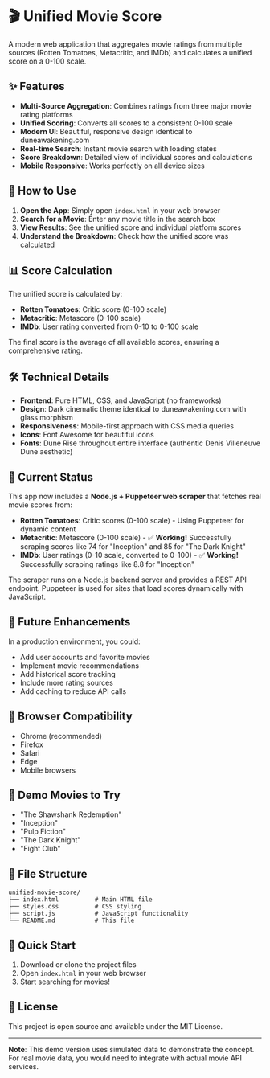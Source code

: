 # 🎬 Unified Movie Score

A modern web application that aggregates movie ratings from multiple sources (Rotten Tomatoes, Metacritic, and IMDb) and calculates a unified score on a 0-100 scale.

## ✨ Features

- **Multi-Source Aggregation**: Combines ratings from three major movie rating platforms
- **Unified Scoring**: Converts all scores to a consistent 0-100 scale
- **Modern UI**: Beautiful, responsive design identical to duneawakening.com
- **Real-time Search**: Instant movie search with loading states
- **Score Breakdown**: Detailed view of individual scores and calculations
- **Mobile Responsive**: Works perfectly on all device sizes

## 🚀 How to Use

1. **Open the App**: Simply open `index.html` in your web browser
2. **Search for a Movie**: Enter any movie title in the search box
3. **View Results**: See the unified score and individual platform scores
4. **Understand the Breakdown**: Check how the unified score was calculated

## 📊 Score Calculation

The unified score is calculated by:
- **Rotten Tomatoes**: Critic score (0-100 scale)
- **Metacritic**: Metascore (0-100 scale)  
- **IMDb**: User rating converted from 0-10 to 0-100 scale

The final score is the average of all available scores, ensuring a comprehensive rating.

## 🛠️ Technical Details

- **Frontend**: Pure HTML, CSS, and JavaScript (no frameworks)
- **Design**: Dark cinematic theme identical to duneawakening.com with glass morphism
- **Responsiveness**: Mobile-first approach with CSS media queries
- **Icons**: Font Awesome for beautiful icons
- **Fonts**: Dune Rise throughout entire interface (authentic Denis Villeneuve Dune aesthetic)

## 🚀 Current Status

This app now includes a **Node.js + Puppeteer web scraper** that fetches real movie scores from:
- **Rotten Tomatoes**: Critic scores (0-100 scale) - Using Puppeteer for dynamic content
- **Metacritic**: Metascore (0-100 scale) - ✅ **Working!** Successfully scraping scores like 74 for "Inception" and 85 for "The Dark Knight"
- **IMDb**: User ratings (0-10 scale, converted to 0-100) - ✅ **Working!** Successfully scraping ratings like 8.8 for "Inception"

The scraper runs on a Node.js backend server and provides a REST API endpoint. Puppeteer is used for sites that load scores dynamically with JavaScript.

## 🔮 Future Enhancements

In a production environment, you could:
- Add user accounts and favorite movies
- Implement movie recommendations
- Add historical score tracking
- Include more rating sources
- Add caching to reduce API calls

## 📱 Browser Compatibility

- Chrome (recommended)
- Firefox
- Safari
- Edge
- Mobile browsers

## 🎯 Demo Movies to Try

- "The Shawshank Redemption"
- "Inception"
- "Pulp Fiction"
- "The Dark Knight"
- "Fight Club"

## 📁 File Structure

```
unified-movie-score/
├── index.html          # Main HTML file
├── styles.css          # CSS styling
├── script.js           # JavaScript functionality
└── README.md           # This file
```

## 🚀 Quick Start

1. Download or clone the project files
2. Open `index.html` in your web browser
3. Start searching for movies!

## 📄 License

This project is open source and available under the MIT License.

---

**Note**: This demo version uses simulated data to demonstrate the concept. For real movie data, you would need to integrate with actual movie API services.
